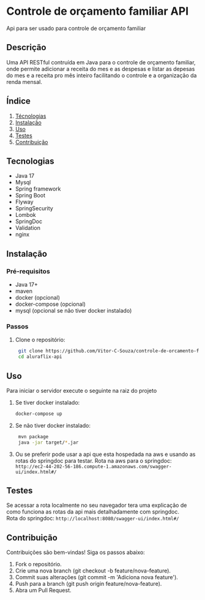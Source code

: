 # Controle de orçamento familiar API
Api para ser usado para controle de orçamento familiar

## Descrição
Uma API RESTful contruída em Java para o controle de orçamento familiar, onde permite adicionar a receita do mes e as despesas e listar as depesas do mes e a receita pro mês inteiro facilitando o controle e a organização da renda mensal.

## Índice
1. [Técnologias](#tecnologias)
2. [Instalação](#instalação)
3. [Uso](#uso)
4. [Testes](#testes)
5. [Contribuição](#contribuição)

## Tecnologias
- Java 17
- Mysql
- Spring framework
- Spring Boot
- Flyway
- SpringSecurity
- Lombok
- SpringDoc
- Validation
- nginx

## Instalação
### Pré-requisitos
- Java 17+
- maven
- docker (opcional)
- docker-compose (opcional)
- mysql (opcional se não tiver docker instalado)

### Passos
1. Clone o repositório:
   ```bash
    git clone https://github.com/Vitor-C-Souza/controle-de-orcamento-familiar-api.git
    cd aluraflix-api
    ```

## Uso
Para iniciar o servidor execute o seguinte na raiz do projeto
1. Se tiver docker instalado:
    ```bash
    docker-compose up
    ```
2. Se não tiver docker instalado:
   ```bash
    mvn package
    java -jar target/*.jar
   ```
   
3. Ou se preferir pode usar a api que esta hospedada na aws e usando as rotas do springdoc para testar.
Rota na aws para o springdoc: `http://ec2-44-202-56-186.compute-1.amazonaws.com/swagger-ui/index.html#/`


## Testes

Se acessar a rota localmente no seu navegador tera uma explicação de como funciona as rotas da api mais detalhadamente com springdoc.</br>
Rota do springdoc: `http://localhost:8080/swagger-ui/index.html#/`

## Contribuição

Contribuições são bem-vindas! Siga os passos abaixo:

1. Fork o repositório.
2. Crie uma nova branch (git checkout -b feature/nova-feature).
3. Commit suas alterações (git commit -m 'Adiciona nova feature').
4. Push para a branch (git push origin feature/nova-feature).
5. Abra um Pull Request.
